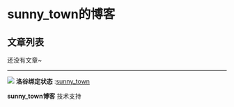 # sunny_town的博客
## 文章列表
还没有文章~

---
![](https://fecdn.luogu.com.cn/luogu/logo.png?0fdd294ff62e331d2f70e1a37ba4ee02) **洛谷绑定状态** :[sunny_town](https://www.luogu.com.cn/user/1240580) 

**sunny_town博客** 技术支持
